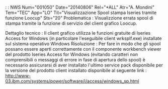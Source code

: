  :  : NWS Num="001050" Date="20140806" Rel="*ALL" Atr="A. Mondini" Tem="TEC" App="LO" Tit="Visualizzazione Spool stampa Iseries              tramite funzione Loocup" Sts="20"
Problematica :   Visualizzione errata spool di stampa tramite la funzione di servizio del client grafico Loocup.

Dettaglio tecnico :  Il client grafico utilizza le funzioni gratuite di Iseries Access for Windows (in particolare l'eseguibile client wrksplf.exe) installate sul sistema operativo Windows 
Risoluzione :  Per fare in modo che gli spool possano essere aperti correttamente con il componente workbench viewer del prodotto Iseries Access for Windows (evitando caratteri non comprensibili o messaggi di errore in fase di apertura dello spool) è necessario assicurarsi di aver installato l'ultimo service pack disponibile per la versione del prodotto client installato disponibile al seguente link : 
http://www-03.ibm.com/systems/power/software/i/access/windows_sp.html
